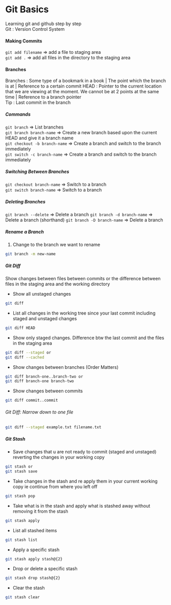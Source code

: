 # Git Basics

Learning git and github step by step \
Git : Version Control System

#### Making Commits

`git add filename` => add a file to staging area \
`git add .` => add all files in the directory to the staging area

#### Branches

Branches
: Some type of a bookmark in a book | The point which the branch is at | Reference to a certain commit
HEAD
: Pointer to the current location that we are viewing at the moment. We cannot be at 2 points at the same time | Reference to a branch pointer \
Tip
: Last commit in the branch

##### Commands

`git branch` => List branches \
`git branch branch-name` => Create a new branch based upon the current HEAD and give it a branch name \
`git checkout -b branch-name` => Create a branch and switch to the branch immediately \
`git switch -c branch-name` => Create a branch and switch to the branch immediately

##### Switching Between Branches

`git checkout branch-name` => Switch to a branch \
`git switch branch-name` => Switch to a branch

##### Deleting Branches

`git branch --delete` => Delete a branch
`git branch -d branch-name` => Delete a branch (shorthand)
`git branch -D branch-name` => Delete a branch

##### Rename a Branch

1. Change to the branch we want to rename

```bash
git branch -m new-name
```

##### Git Diff

Show changes between files between commits or the difference between files in the staging area and the working directory

- Show all unstaged changes

```bash
git diff
```

- List all changes in the working tree since your last commit including staged and unstaged changes

```bash
git diff HEAD
```

- Show only staged changes. Difference btw the last commit and the files in the staging area

```bash
git diff --staged or
git diff --cached
```

- Show changes between branches (Order Matters)

```bash
git diff branch-one..branch-two or
git diff branch-one branch-two
```

- Show changes between commits

```bash
git diff commit..commit
```

###### Git Diff: Narrow down to one file

```bash
git diff --staged example.txt filename.txt
```

##### Git Stash

- Save changes that u are not ready to commit (staged and unstaged) reverting the changes in your working copy

```bash
git stash or
git stash save
```

- Take changes in the stash and re apply them in your current working copy ie continue from where you left off

```bash
git stash pop
```

- Take what is in the stash and apply what is stashed away without removing it from the stash

```bash
git stash apply
```

- List all stashed items

```bash
git stash list
```

- Apply a specific stash

```bash
git stash apply stash@{2}
```

- Drop or delete a specific stash

```bash
git stash drop stash@{2}
```

- Clear the stash

```bash
git stash clear
```
